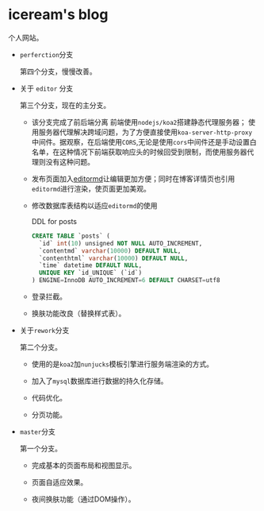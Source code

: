 # iceream's blog

个人网站。

- `perferction`分支

    第四个分支，慢慢改善。

- 关于 `editor` 分支

    第三个分支，现在的主分支。

  - 该分支完成了前后端分离
    前端使用`nodejs/koa2`搭建静态代理服务器；
    使用服务器代理解决跨域问题，为了方便直接使用`koa-server-http-proxy`中间件。据观察，在后端使用`CORS`,无论是使用`cors`中间件还是手动设置白名单，在这种情况下前端获取响应头的时候回受到限制，而使用服务器代理则没有这种问题。

  - 发布页面加入[editormd](http://editor.md.ipandao.com/)让编辑更加方便；同时在博客详情页也引用`editormd`进行渲染，使页面更加美观。

  - 修改数据库表结构以适应`editormd`的使用
    
    DDL for posts

    ```sql
    CREATE TABLE `posts` (
      `id` int(10) unsigned NOT NULL AUTO_INCREMENT,
      `contentmd` varchar(10000) DEFAULT NULL,
      `contenthtml` varchar(10000) DEFAULT NULL,
      `time` datetime DEFAULT NULL,
      UNIQUE KEY `id_UNIQUE` (`id`)
    ) ENGINE=InnoDB AUTO_INCREMENT=6 DEFAULT CHARSET=utf8
    ```

  - 登录拦截。

  - 换肤功能改良（替换样式表）。

- 关于`rework`分支

    第二个分支。
  
  - 使用的是`koa2`加`nunjucks`模板引擎进行服务端渲染的方式。

  - 加入了`mysql`数据库进行数据的持久化存储。

  - 代码优化。

  - 分页功能。

- `master`分支

    第一个分支。

  - 完成基本的页面布局和视图显示。

  - 页面自适应效果。

  - 夜间换肤功能（通过DOM操作）。
